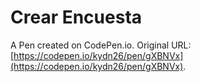 # Crear Encuesta

A Pen created on CodePen.io. Original URL: [https://codepen.io/kydn26/pen/gXBNVx](https://codepen.io/kydn26/pen/gXBNVx).


